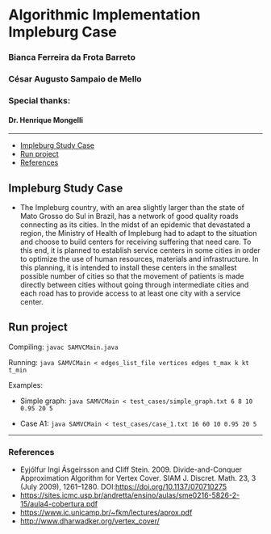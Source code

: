 # Algorithmic Implementation Impleburg Case

### Bianca Ferreira da Frota Barreto

### César Augusto Sampaio de Mello

### Special thanks:

#### Dr. Henrique Mongelli

---

- [Impleburg Study Case](#impleburg-study-case)
- [Run project](#run-project)
- [References](#references)

## Impleburg Study Case

- The Impleburg country, with an area slightly larger than the state of Mato Grosso do Sul
  in Brazil, has a network of good quality roads connecting as its cities. In the midst of an epidemic that devastated a region, the Ministry of Health of Impleburg had to adapt to the situation and choose to build centers for receiving suffering that need care. To this end, it is planned to establish service centers in some cities in order to optimize the use of human resources, materials and infrastructure. In this planning, it is intended to install these centers in the smallest possible number of cities so that the movement of patients is made directly between cities without going through intermediate cities and each road has to provide access to at least one city with a service center.

## Run project

Compiling:
`javac SAMVCMain.java`

Running:
`java SAMVCMain < edges_list_file vertices edges t_max k kt t_min`

Examples:

- Simple graph:
  `java SAMVCMain < test_cases/simple_graph.txt 6 8 10 0.95 20 5`

- Case A1:
  `java SAMVCMain < test_cases/case_1.txt 16 60 10 0.95 20 5`

---

### References

- Eyjólfur Ingi Ásgeirsson and Cliff Stein. 2009. Divide-and-Conquer Approximation Algorithm for Vertex Cover. SIAM J. Discret. Math. 23, 3 (July 2009), 1261–1280. DOI:https://doi.org/10.1137/070710275
- https://sites.icmc.usp.br/andretta/ensino/aulas/sme0216-5826-2-15/aula4-cobertura.pdf
- https://www.ic.unicamp.br/~fkm/lectures/aprox.pdf
- http://www.dharwadker.org/vertex_cover/
